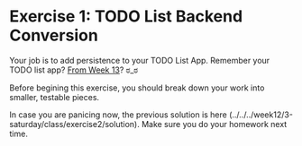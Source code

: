 # Exercise 1: TODO List Backend Conversion

Your job is to add persistence to your TODO List App. Remember your TODO list app? [From Week 13](../../../../week12/3-saturday/class/exercise2/README.md)? ಠ_ಠ 

Before begining this exercise, you should break down your work into smaller, testable pieces.

In case you are panicing now, the previous solution is here (../../../week12/3-saturday/class/exercise2/solution). Make sure you do your homework next time.